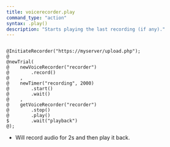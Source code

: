 ```yaml
---
title: voicerecorder.play
command_type: "action"
syntax: .play()
description: "Starts playing the last recording (if any)."
---
```


<!--more-->

<pre><code class="language-diff-javascript diff-highlight try-data">
@InitiateRecorder("https://myserver/upload.php");
@
@newTrial(
@    newVoiceRecorder("recorder")
@        .record()
@    ,
@    newTimer("recording", 2000)
@        .start()
@        .wait()
@    ,
@    getVoiceRecorder("recorder")
@        .stop()
@        .play()
$        .wait("playback")
@);
</code></pre>

+ Will record audio for 2s and then play it back.		
